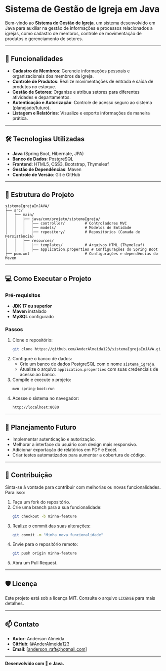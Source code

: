 # Sistema de Gestão de Igreja em Java

Bem-vindo ao **Sistema de Gestão de Igreja**, um sistema desenvolvido em Java para auxiliar na gestão de informações e processos relacionados a igrejas, como cadastro de membros, controle de movimentação de produtos e gerenciamento de setores.

---

## 🚀 Funcionalidades

- **Cadastro de Membros**: Gerencie informações pessoais e organizacionais dos membros da igreja.
- **Controle de Produtos**: Realize movimentações de entrada e saída de produtos no estoque.
- **Gestão de Setores**: Organize e atribua setores para diferentes atividades e departamentos.
- **Autenticação e Autorização**: Controle de acesso seguro ao sistema (planejado/futuro).
- **Listagem e Relatórios**: Visualize e exporte informações de maneira prática.

---

## 🛠️ Tecnologias Utilizadas

- **Java** (Spring Boot, Hibernate, JPA)
- **Banco de Dados**: PostgreSQL
- **Frontend**: HTML5, CSS3, Bootstrap, Thymeleaf
- **Gestão de Dependências**: Maven
- **Controle de Versão**: Git e GitHub

---

## 📂 Estrutura do Projeto

```
sistemaIgrejaInJAVA/
├── src/
│   ├── main/
│   │   ├── java/com/projeto/sistemaIgreja/
│   │   │   ├── controller/         # Controladores MVC
│   │   │   ├── models/             # Modelos de Entidade
│   │   │   ├── repository/         # Repositórios (Camada de Persistência)
│   │   ├── resources/
│   │   │   ├── templates/          # Arquivos HTML (Thymeleaf)
│   │   │   ├── application.properties # Configurações do Spring Boot
├── pom.xml                         # Configurações e dependências do Maven
```

---

## 💻 Como Executar o Projeto

### Pré-requisitos

- **JDK 17 ou superior**
- **Maven** instalado
- **MySQL** configurado

### Passos

1. Clone o repositório:
   ```bash
   git clone https://github.com/AnderAlmeida123/sistemaIgrejaInJAVA.git
   ```
2. Configure o banco de dados:
   - Crie um banco de dados PostgreSQL com o nome `sistema_igreja`.
   - Atualize o arquivo `application.properties` com suas credenciais de acesso ao banco.
3. Compile e execute o projeto:
   ```bash
   mvn spring-boot:run
   ```
4. Acesse o sistema no navegador:
   ```
   http://localhost:8080
   ```

---

## 📝 Planejamento Futuro

- Implementar autenticação e autorização.
- Melhorar a interface do usuário com design mais responsivo.
- Adicionar exportação de relatórios em PDF e Excel.
- Criar testes automatizados para aumentar a cobertura de código.

---

## 📖 Contribuição

Sinta-se à vontade para contribuir com melhorias ou novas funcionalidades. Para isso:

1. Faça um fork do repositório.
2. Crie uma branch para a sua funcionalidade:
   ```bash
   git checkout -b minha-feature
   ```
3. Realize o commit das suas alterações:
   ```bash
   git commit -m "Minha nova funcionalidade"
   ```
4. Envie para o repositório remoto:
   ```bash
   git push origin minha-feature
   ```
5. Abra um Pull Request.

---

## 🛡️ Licença

Este projeto está sob a licença MIT. Consulte o arquivo `LICENSE` para mais detalhes.

---

## 📫 Contato

- **Autor**: Anderson Almeida  
- **GitHub**: [@AnderAlmeida123](https://github.com/AnderAlmeida123)  
- **Email**: [anderson_raft@hotmail.com]

---

**Desenvolvido com 💙 e Java.**
